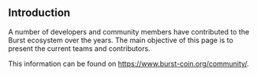 Introduction
-------------

A number of developers and community members have contributed to the Burst ecosystem over the years. The main objective of this page is to present the current teams and contributors.

This information can be found on <https://www.burst-coin.org/community/>.